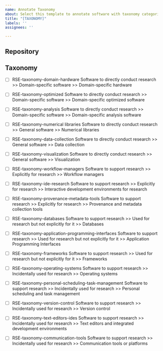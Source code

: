 ```yaml
---
name: Annotate Taxonomy
about: Select this template to annotate software with taxonomy categories
title: "[TAXONOMY]"
labels: ''
assignees: ''

---
```


## Repository

<!-- write the name of the repository here-->

## Taxonomy

<!-- check one or more boxes for categories to indicate "yes" -->


 - [ ] RSE-taxonomy-domain-hardware
Software to directly conduct research >> Domain-specific software >> Domain-specific hardware

 - [ ] RSE-taxonomy-optimized
Software to directly conduct research >> Domain-specific software >> Domain-specific optimized software

 - [ ] RSE-taxonomy-analysis
Software to directly conduct research >> Domain-specific software >> Domain-specific analysis software

 - [ ] RSE-taxonomy-numerical libraries
Software to directly conduct research >> General software >> Numerical libraries

 - [ ] RSE-taxonomy-data-collection
Software to directly conduct research >> General software >> Data collection

 - [ ] RSE-taxonomy-visualization
Software to directly conduct research >> General software >> Visualization

 - [ ] RSE-taxonomy-workflow-managers
Software to support research >> Explicitly for research >> Workflow managers

 - [ ] RSE-taxonomy-ide-research
Software to support research >> Explicitly for research >> Interactive development environments for research

 - [ ] RSE-taxonomy-provenance-metadata-tools
Software to support research >> Explicitly for research >> Provenance and metadata collection tools

 - [ ] RSE-taxonomy-databases
Software to support research >> Used for research but not explicitly for it >> Databases

 - [ ] RSE-taxonomy-application-programming-interfaces
Software to support research >> Used for research but not explicitly for it >> Application Programming Interfaces

 - [ ] RSE-taxonomy-frameworks
Software to support research >> Used for research but not explicitly for it >> Frameworks

 - [ ] RSE-taxonomy-operating-systems
Software to support research >> Incidentally used for research >> Operating systems

 - [ ] RSE-taxonomy-personal-scheduling-task-management
Software to support research >> Incidentally used for research >> Personal scheduling and task management

 - [ ] RSE-taxonomy-version-control
Software to support research >> Incidentally used for research >> Version control

 - [ ] RSE-taxonomy-text-editors-ides
Software to support research >> Incidentally used for research >> Text editors and integrated development environments

 - [ ] RSE-taxonomy-communication-tools
Software to support research >> Incidentally used for research >> Communication tools or platforms
